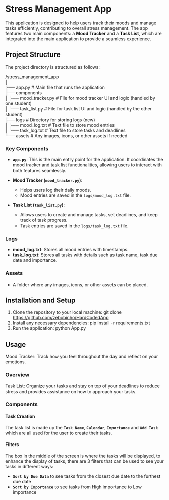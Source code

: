 # Stress Management App

This application is designed to help users track their moods and manage tasks efficiently, contributing to overall stress management. The app features two main components: a **Mood Tracker** and a **Task List**, which are integrated into the main application to provide a seamless experience.

## Project Structure

The project directory is structured as follows:


/stress_management_app<br>
│<br>
├── app.py                 # Main file that runs the application<br>
├── components<br>
│   ├── mood_tracker.py     # File for mood tracker UI and logic (handled by one student)<br>
│   └── task_list.py        # File for task list UI and logic (handled by the other student)<br>
├── logs                    # Directory for storing logs (new)<br>
│   ├── mood_log.txt        # Text file to store mood entries<br>
│   └── task_log.txt        # Text file to store tasks and deadlines<br>
└── assets                  # Any images, icons, or other assets if needed<br>


### Key Components

- **`app.py`**: This is the main entry point for the application. It coordinates the mood tracker and task list functionalities, allowing users to interact with both features seamlessly.
  
- **Mood Tracker (`mood_tracker.py`)**: 
  - Helps users log their daily moods.
  - Mood entries are saved in the `logs/mood_log.txt` file.
  
- **Task List (`task_list.py`)**: 
  - Allows users to create and manage tasks, set deadlines, and keep track of task progress.
  - Task entries are saved in the `logs/task_log.txt` file.

### Logs

- **mood_log.txt**: Stores all mood entries with timestamps.
- **task_log.txt**: Stores all tasks with details such as task name, task due date and importance.

### Assets

- A folder where any images, icons, or other assets can be placed.

## Installation and Setup

1. Clone the repository to your local machine:
   git clone https://github.com/zebobinho/HardCodedApp
2. Install any necessary dependencies:
   pip install -r requirements.txt
3. Run the application:
   python App.py

## Usage
Mood Tracker: Track how you feel throughout the day and reflect on your emotions.<br>

### Overview 
Task List: Organize your tasks and stay on top of your deadlines to reduce stress and provides assistance on how to approach your tasks.<br>
### Components
#### Task Creation
The task list is made up the **`Task Name`**, **`Calendar`**, **`Importance`** and **`Add Task`** which are all used for the user to create their tasks. <br>
#### Filters
The box in the middle of the screen is where the tasks will be displayed, to enhance the display of tasks, there are 3 filters that can be used to see your tasks in different ways:<br>
- **`Sort by Due Data`** to see tasks from the closest due date to the furthest due date
- **`Sort by Importance`** to see tasks from High importance to Low importance


